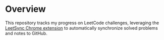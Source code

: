 # Overview

This repository tracks my progress on LeetCode challenges, leveraging the [LeetSync Chrome extension](https://github.com/3ba2ii/LeetSync) to automatically synchronize solved problems and notes to GitHub.
